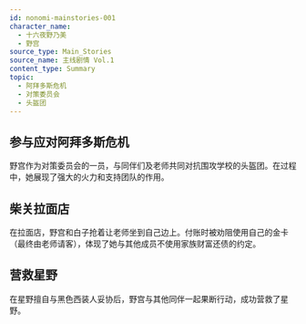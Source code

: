 ```yaml
---
id: nonomi-mainstories-001
character_name:
  - 十六夜野乃美
  - 野宫
source_type: Main_Stories
source_name: 主线剧情 Vol.1
content_type: Summary
topic:
  - 阿拜多斯危机
  - 对策委员会
  - 头盔团
---
```

## 参与应对阿拜多斯危机
野宫作为对策委员会的一员，与同伴们及老师共同对抗围攻学校的头盔团。在过程中，她展现了强大的火力和支持团队的作用。

## 柴关拉面店
在拉面店，野宫和白子抢着让老师坐到自己边上。付账时被劝阻使用自己的金卡（最终由老师请客），体现了她与其他成员不使用家族财富还债的约定。

## 营救星野
在星野擅自与黑色西装人妥协后，野宫与其他同伴一起果断行动，成功营救了星野。
